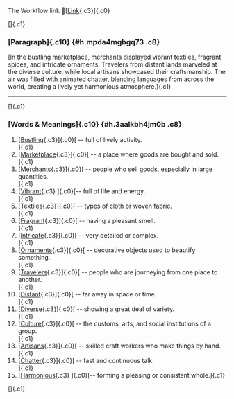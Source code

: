 The Workflow link
👏[[Link](https://www.google.com/url?q=http://www.google.com&sa=D&source=editors&ust=1756662234381855&usg=AOvVaw17gBpDwSE2KxMVCWznWlBQ){.c3}]{.c0}

[]{.c1}

### [Paragraph]{.c10} {#h.mpda4mgbgq73 .c8}

[In the bustling marketplace, merchants displayed vibrant textiles,
fragrant spices, and intricate ornaments. Travelers from distant lands
marveled at the diverse culture, while local artisans showcased their
craftsmanship. The air was filled with animated chatter, blending
languages from across the world, creating a lively yet harmonious
atmosphere.]{.c1}

------------------------------------------------------------------------

[]{.c1}

### [Words & Meanings]{.c10} {#h.3aalkbh4jm0b .c8}

1.  [[Bustling](https://www.google.com/url?q=http://www.google.com&sa=D&source=editors&ust=1756662234382825&usg=AOvVaw2dDI9h65i_LPhu5U_CLQGF){.c3}]{.c0}[ --
    full of lively activity.\
    ]{.c1}
2.  [[Marketplace](https://www.google.com/url?q=http://www.google.com&sa=D&source=editors&ust=1756662234382999&usg=AOvVaw3JDfk3o86mPYyodHdPwry_){.c3}]{.c0}[ --
    a place where goods are bought and sold.\
    ]{.c1}
3.  [[Merchants](https://www.google.com/url?q=http://www.google.com&sa=D&source=editors&ust=1756662234383184&usg=AOvVaw0ujTKd_Iz-c1qTUkiHMFCD){.c3}]{.c0}[ --
    people who sell goods, especially in large quantities.\
    ]{.c1}
4.  [[Vibrant](https://www.google.com/url?q=http://www.google.com&sa=D&source=editors&ust=1756662234383414&usg=AOvVaw2Z4jaBVunccmrM0izoxJ50){.c3}
    ]{.c0}[-- full of life and energy.\
    ]{.c1}
5.  [[Textiles](https://www.google.com/url?q=http://www.google.com&sa=D&source=editors&ust=1756662234383574&usg=AOvVaw1hEVT35jKgpuWuQ4bbrQcA){.c3}]{.c0}[ --
    types of cloth or woven fabric.\
    ]{.c1}
6.  [[Fragrant](https://www.google.com/url?q=http://www.google.com&sa=D&source=editors&ust=1756662234383740&usg=AOvVaw0EZsdKEQb1uobnVTMdTRzW){.c3}]{.c0}[ --
    having a pleasant smell.\
    ]{.c1}
7.  [[Intricate](https://www.google.com/url?q=http://www.google.com&sa=D&source=editors&ust=1756662234383886&usg=AOvVaw1VIMyuHG7zO2cMWGyEJQu0){.c3}]{.c0}[ --
    very detailed or complex.\
    ]{.c1}
8.  [[Ornaments](https://www.google.com/url?q=http://www.google.com&sa=D&source=editors&ust=1756662234384036&usg=AOvVaw2JkmHfI0Qukthq_PgND-b2){.c3}]{.c0}[ --
    decorative objects used to beautify something.\
    ]{.c1}
9.  [[Travelers](https://www.google.com/url?q=http://www.google.com&sa=D&source=editors&ust=1756662234384214&usg=AOvVaw2N9ohELOGZhVyeNzP0hJcX){.c3}]{.c0}[ --
    people who are journeying from one place to another.\
    ]{.c1}
10. [[Distant](https://www.google.com/url?q=http://www.google.com&sa=D&source=editors&ust=1756662234384405&usg=AOvVaw0MEoyA7iaGm8dZImeEJmie){.c3}]{.c0}[ --
    far away in space or time.\
    ]{.c1}
11. [[Diverse](https://www.google.com/url?q=http://www.google.com&sa=D&source=editors&ust=1756662234384559&usg=AOvVaw1d9FN5xyN0mrWwBjMExwRC){.c3}]{.c0}[ --
    showing a great deal of variety.\
    ]{.c1}
12. [[Culture](https://www.google.com/url?q=http://www.google.com&sa=D&source=editors&ust=1756662234384727&usg=AOvVaw3ZWvREcW2MP-P_532JzP0Q){.c3}]{.c0}[ --
    the customs, arts, and social institutions of a group.\
    ]{.c1}
13. [[Artisans](https://www.google.com/url?q=http://www.google.com&sa=D&source=editors&ust=1756662234384917&usg=AOvVaw0l3ZXJwAnEq5Oh-z3js9mQ){.c3}]{.c0}[ --
    skilled craft workers who make things by hand.\
    ]{.c1}
14. [[Chatter](https://www.google.com/url?q=http://www.google.com&sa=D&source=editors&ust=1756662234385098&usg=AOvVaw20Cr_9XB-p6SnubVqkvPwy){.c3}]{.c0}[ --
    fast and continuous talk.\
    ]{.c1}
15. [[Harmonious](https://www.google.com/url?q=http://www.google.com&sa=D&source=editors&ust=1756662234385262&usg=AOvVaw1172EOmRrc630WFQRZAEUM){.c3}
    ]{.c0}[-- forming a pleasing or consistent whole.]{.c1}

[]{.c1}
